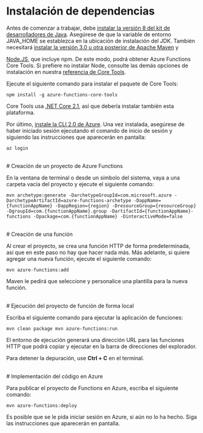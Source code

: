 # Instalación de dependencias

Antes de comenzar a trabajar, debe [instalar la versión 8 del kit de desarrolladores de Java](https://go.microsoft.com/fwlink/?linkid=2016706). Asegúrese de que la variable de entorno JAVA\_HOME se establezca en la ubicación de instalación del JDK. También necesitará [instalar la versión 3.0 u otra posterior de Apache Maven](https://go.microsoft.com/fwlink/?linkid=2016384) y

[Node.JS](https://go.microsoft.com/fwlink/?linkid=2016195), que incluye npm. De este modo, podrá obtener Azure Functions Core Tools. Si prefiere no instalar Node, consulte las demás opciones de instalación en nuestra [referencia de Core Tools](https://go.microsoft.com/fwlink/?linkid=2016192).

Ejecute el siguiente comando para instalar el paquete de Core Tools:

``` npm install -g azure-functions-core-tools ```

Core Tools usa [.NET Core 2.1](https://go.microsoft.com/fwlink/?linkid=2016373), así que debería instalar también esta plataforma.

Por último, [instale la CLI 2.0 de Azure](https://go.microsoft.com/fwlink/?linkid=2016701). Una vez instalada, asegúrese de haber iniciado sesión ejecutando el comando de inicio de sesión y siguiendo las instrucciones que aparecerán en pantalla:

``` az login ```

<br/>
# Creación de un proyecto de Azure Functions

En la ventana de terminal o desde un símbolo del sistema, vaya a una carpeta vacía del proyecto y ejecute el siguiente comando:

``` mvn archetype:generate -DarchetypeGroupId=com.microsoft.azure -DarchetypeArtifactId=azure-functions-archetype -DappName={functionAppName} -DappRegion={region} -DresourceGroup={resourceGroup} -DgroupId=com.{functionAppName}.group -DartifactId={functionAppName}-functions -Dpackage=com.{functionAppName} -DinteractiveMode=false ```

<br/>
# Creación de una función

Al crear el proyecto, se crea una función HTTP de forma predeterminada, así que en este paso no hay que hacer nada más. Más adelante, si quiere agregar una nueva función, ejecute el siguiente comando:

``` mvn azure-functions:add ```

Maven le pedirá que seleccione y personalice una plantilla para la nueva función.

<br/>
# Ejecución del proyecto de función de forma local

Escriba el siguiente comando para ejecutar la aplicación de funciones:

``` mvn clean package mvn azure-functions:run ```

El entorno de ejecución generará una dirección URL para las funciones HTTP que podrá copiar y ejecutar en la barra de direcciones del explorador.

Para detener la depuración, use **Ctrl + C** en el terminal.

<br/>
# Implementación del código en Azure

Para publicar el proyecto de Functions en Azure, escriba el siguiente comando:

``` mvn azure-functions:deploy ```

Es posible que se le pida iniciar sesión en Azure, si aún no lo ha hecho. Siga las instrucciones que aparecerán en pantalla.
